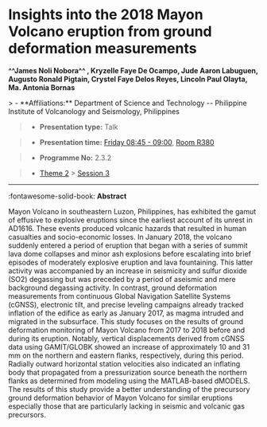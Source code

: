 # Insights into the 2018 Mayon Volcano eruption from ground deformation measurements

**^^James Noli Nobora^^ , Kryzelle Faye De Ocampo, Jude Aaron Labuguen, Augusto Ronald Pigtain, Crystel Faye Delos Reyes, Lincoln Paul Olayta, Ma. Antonia Bornas**

<!-- more -->> - **Affiliations:** Department of Science and Technology -- Philippine Institute of Volcanology and Seismology, Philippines

> - **Presentation type:** Talk

> - **Presentation time:** [Friday 08:45 - 09:00](../sessions_comparison.md#__tabbed_4_5), [Room R380](../maps_venue.md#__tabbed_1_1)

> - **Programme No:** 2.3.2

> - [Theme 2](../theme2.md) > [Session 3](../sessions/session-2-3.md)

--- 

:fontawesome-solid-book: **Abstract**

Mayon Volcano in southeastern Luzon, Philippines, has exhibited the gamut of effusive to explosive eruptions since the earliest account of its unrest in AD1616. These events produced volcanic hazards that resulted in human casualties and socio-economic losses. In January 2018, the volcano suddenly entered a period of eruption that began with a series of summit lava dome collapses and minor ash explosions before escalating into brief episodes of moderately explosive eruption and lava fountaining. This latter activity was accompanied by an increase in seismicity and sulfur dioxide (SO2) degassing but was preceded by a period of aseismic and mere background degassing activity. In contrast, ground deformation measurements from continuous Global Navigation Satellite Systems (cGNSS), electronic tilt, and precise leveling campaigns already tracked inflation of the edifice as early as January 2017, as magma intruded and migrated in the subsurface.
This study focuses on the results of ground deformation monitoring of Mayon Volcano from 2017 to 2018 before and during its eruption. Notably, vertical displacements derived from cGNSS data using GAMIT/GLOBK showed an increase of approximately 10 and 31 mm on the northern and eastern flanks, respectively, during this period. Radially outward horizontal station velocities also indicated an inflating body that propagated from a pressurization source beneath the northern flanks as determined from modeling using the MATLAB-based dMODELS. The results of this study provide a better understanding of the precursory ground deformation behavior of Mayon Volcano for similar eruptions especially those that are particularly lacking in seismic and volcanic gas precursors.

